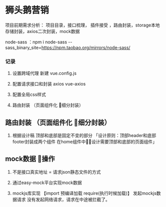 # 狮头鹅营销
项目前期需求分析： 项目目录，接口梳理， 插件接受 ，路由封装，storage本地存储封装，axios二次封装，mock数据

node-sass ：npm i node-sass --sass_binary_site=https://npm.taobao.org/mirrors/node-sass/
### 记录
1. 设置跨域代理 新建 vue.config.js

2. 配置请求接口和封装  axios vue-axios  

3. 配置全局css样式

4. 路由封装 （页面组件化 细分封装）
## 路由封装 （页面组件化 细分封装）
1. 根据设计稿 顶部和底部是固定不变的部分 「设计原则：顶部header和底部 footer封装成两个组件 在home组件中设计需要顶部和底部的页面组件」

## mock数据 操作

1. 不是接口真实地址 = 请求json静态文件的方式

2. 通过easy-mock平台实现mock数据

3. mockjs库实现
【import 预编译加载 require(执行时候加载)】
 发起mockjs数据请求 没有发起网络请求，请求在中途被拦截了。





